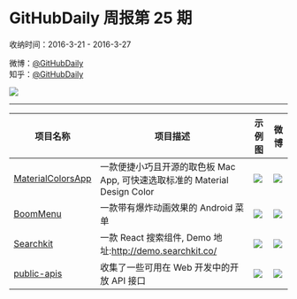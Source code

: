 # GitHubDaily 周报第 25 期

收纳时间：2016-3-21 - 2016-3-27

微博：[@GitHubDaily](https://weibo.com/GitHubDaily)    
知乎：[@GitHubDaily](https://www.zhihu.com/people/githubdaily)

![](https://raw.githubusercontent.com/GitHubDaily/GitHubDaily/master/assets/weixin.png)

---

项目名称 | 项目描述 | 示例图 | 微博
--- | --- | --- | ---
[MaterialColorsApp](status.github_url) | 一款便捷小巧且开源的取色板 Mac App, 可快速选取标准的 Material Design Color | ![](http://ww1.sinaimg.cn/large/006fiYtfjw1f2bhwg86quj30m80godhp.jpg) | [![](https://raw.githubusercontent.com/GitHubDaily/GitHubDaily/master/assets/sina_logo.png)](https://weibo.com/5722964389/Doe1t4lgn)
[BoomMenu](status.github_url) | 一款带有爆炸动画效果的 Android 菜单 | ![](http://ww3.sinaimg.cn/large/006fiYtfjw1f2aay8fp9ng308k0h1hdv.gif) | [![](https://raw.githubusercontent.com/GitHubDaily/GitHubDaily/master/assets/sina_logo.png)](https://weibo.com/5722964389/Do4FQb8lj)
[Searchkit](status.github_url) | 一款 React 搜索组件, Demo 地址:http://demo.searchkit.co/ | ![](http://ww1.sinaimg.cn/large/006fiYtfjw1f27ywsk0aaj30ou0c5tbp.jpg) | [![](https://raw.githubusercontent.com/GitHubDaily/GitHubDaily/master/assets/sina_logo.png)](https://weibo.com/5722964389/DnKSoA1wO)
[public-apis](status.github_url) | 收集了一些可用在 Web 开发中的开放 API 接口 | ![](http://ww3.sinaimg.cn/large/006fiYtfjw1f26rkcdyd2j30qo2gik8j.jpg) | [![](https://raw.githubusercontent.com/GitHubDaily/GitHubDaily/master/assets/sina_logo.png)](https://weibo.com/5722964389/DnzPo2VCf)
